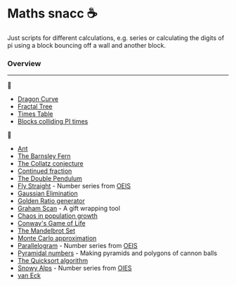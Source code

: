 # Maths snacc :coffee:

Just scripts for different calculations, e.g. series or calculating the digits of pi using a block bouncing off a wall and another block.

### Overview
------------
:file_folder:
* [Dragon Curve](dragon_curve)
* [Fractal Tree](fractal_tree)
* [Times Table](x_table)
* [Blocks colliding PI times](pygame)

:memo:
* [Ant](ant.py)
* [The Barnsley Fern](barnsley_fern.py)
* [The Collatz conjecture](collatz.py)
* [Continued fraction](continued_frac.py)
* [The Double Pendulum](double_pend.py)
* [Fly Straight](fly_straight.py) - Number series from [OEIS](https://oeis.org/A133058)
* [Gaussian Elimination](gauss_elim.py)
* [Golden Ratio generator](golden.py)
* [Graham Scan](graham_scan.py) - A gift wrapping tool
* [Chaos in population growth](growth.py)
* [Conway's Game of Life](life.py)
* [The Mandelbrot Set](mandelbrot.py)
* [Monte Carlo approximation](monte_carlo.py)
* [Parallelogram](parallelogram.py) - Number series from [OEIS](https://oeis.org/A265326)
* [Pyramidal numbers](pyramidal_number.py) - Making pyramids and polygons of cannon balls
* [The Quicksort algorithm](quicksort.py)
* [Snowy Alps](snowy.py) - Number series from [OIES](https://oeis.org/A279125)
* [van Eck](van_eck.py)
